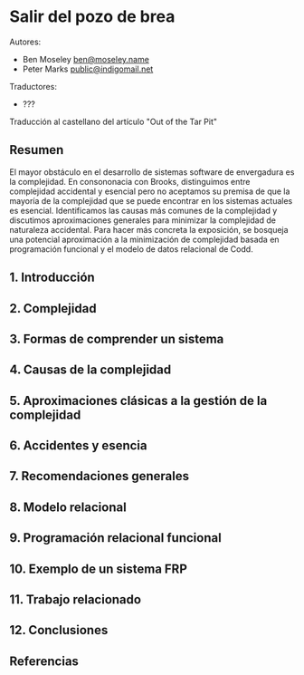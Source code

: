 # Salir del pozo de  brea

Autores:

 - Ben Moseley ben@moseley.name
 - Peter Marks public@indigomail.net

Traductores:
 - ???

Traducción al castellano del artículo "Out of the Tar Pit"

## Resumen

El mayor obstáculo en el desarrollo de sistemas software de envergadura es la complejidad. En consononacia con Brooks, distinguimos entre complejidad accidental y esencial pero no aceptamos su premisa de que la mayoría de la complejidad que se puede encontrar en los sistemas actuales es esencial. Identificamos las causas más comunes de la complejidad y discutimos aproximaciones generales para minimizar la complejidad de naturaleza accidental. Para hacer más concreta la exposición, se bosqueja una potencial aproximación a la minimización de complejidad basada en programación funcional y el modelo de datos relacional de Codd.

## 1. Introducción

## 2. Complejidad

## 3. Formas de comprender un sistema

## 4. Causas de la complejidad

## 5. Aproximaciones clásicas a la gestión de la complejidad

## 6. Accidentes y esencia

## 7. Recomendaciones generales

## 8. Modelo relacional

## 9. Programación relacional funcional

## 10. Exemplo de un sistema FRP

## 11. Trabajo relacionado

## 12. Conclusiones

## Referencias
